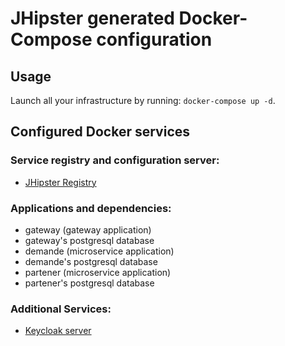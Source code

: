 # JHipster generated Docker-Compose configuration

## Usage

Launch all your infrastructure by running: `docker-compose up -d`.

## Configured Docker services

### Service registry and configuration server:

- [JHipster Registry](http://localhost:8761)

### Applications and dependencies:

- gateway (gateway application)
- gateway's postgresql database
- demande (microservice application)
- demande's postgresql database
- partener (microservice application)
- partener's postgresql database

### Additional Services:

- [Keycloak server](http://localhost:9080)
